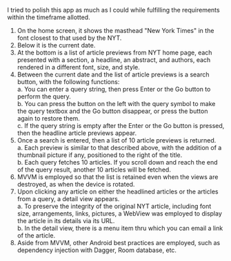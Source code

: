 I tried to polish this app as much as I could while fulfilling the requirements within the timeframe allotted.

1. On the home screen, it shows the masthead "New York Times" in the font closest to that used by the NYT.
2. Below it is the current date.
3. At the bottom is a list of article previews from NYT home page, each presented with a section, a headline, an abstract, and authors, each rendered in a different font, size, and style.
4. Between the current date and the list of article previews is a search button, with the following functions:  
   a. You can enter a query string, then press Enter or the Go button to perform the query.  
   b. You can press the button on the left with the query symbol to make the query textbox and the Go button disappear, or press the button again to restore them.  
   c. If the query string is empty after the Enter or the Go button is pressed, then the headline article previews appear.
5. Once a search is entered, then a list of 10 article previews is returned.  
   a. Each preview is similar to that described above, with the addition of a thumbnail picture if any, positioned to the right of the title.  
   b. Each query fetches 10 articles. If you scroll down and reach the end of the query result, another 10 articles will be fetched.
6. MVVM is employed so that the list is retained even when the views are destroyed, as when the device is rotated.
7. Upon clicking any article on either the headlined articles or the articles from a query, a detail view appears.  
   a. To preserve the integrity of the original NYT article, including font size, arrangements, links, pictures, a WebView was employed to display the article in its details via its URL.  
   b. In the detail view, there is a menu item thru which you can email a link of the article.
8. Aside from MVVM, other Android best practices are employed, such as dependency injection with Dagger, Room database, etc.

